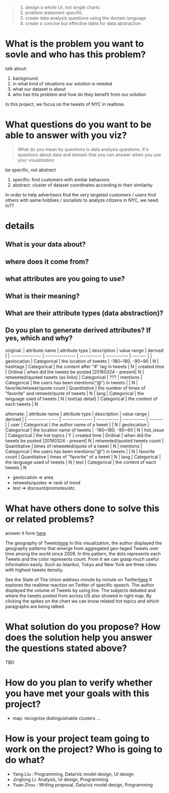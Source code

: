 > 1. design a whole UI, not single charts
> 2. problem statement specific
> 3. create data analysis questions using the domain language
> 4. create a concise but effective table for data abstraction

# What is the problem you want to sovle and who has this problem?
talk about:
1. background  
2. in what kind of situations our solution is needed  
3. what our dataset is about  
4. who has this problem and how do they benefit from our solution  

In this project, we focus on the tweets of NYC in realtime. 

# What questions do you want to be able to answer with you viz?

> What do you mean by questions is data analysis questions. It's questions about data and domain that you can answer when you use your visualization

be specific, not abstract
1. specific: find customers with similar behaviors
2. abstract: cluster of dataset coordinates according to their similarity

In order to help advertisers find the very targeted customers / users find others with same hobbies / socialists to analyze citizens in NYC, we need to??

# details
## What is your data about?
## where does it come from?
## what attributes are you going to use?
## What is their meaning?
## What are their attribute types (data abstraction)?
## Do you plan to generate derived attributes? If yes, which and why?
original:
| attribute name  | attribute type  | description | value range | derived |
| --------------- | --------------- | ----------- | ----------- | ------- |
| geolocation  | Categorical  | the location of tweets | -180~180, -90~90 | N
| hashtags  | Categorical  | the content after "#" tag in tweets | N
| created time | Ordinal | when did the tweets be posted |20160324 - present| N
| retweeted/quoted tweets (as links) | Categorical | ???
| mentions | Categorical | the users has been mentions("@") in tweets |  | N
| favorite/retweet/quote count | Quantitative | the number of times of "favorite" and retweet/quote of tweets | N
| lang | Categorical | the language used of tweets | N
| text(as detail) | Categorical | the content of each tweets | N

alternate:
| attribute name  | attribute type  | description | value range | derived |
| --------------- | --------------- | ----------- | ----------- | ------- |
| user | Categorical  | the author name of a tweet |  | N
| geolocation  | Categorical  | the location name of tweets | -180~180, -90~90 | N
| hot_issue  | Categorical  | the hot topics | Y
| created time | Ordinal | when did the tweets be posted |20160324 - present| N
| retweeted/quoted tweets count | Quantitative | times of retweeted/quote of a tweet | N
| mentions | Categorical | the users has been mentions("@") in tweets |  | N
| favorite count | Quantitative | times of "favorite" of a tweet | N
| lang | Categorical | the language used of tweets | N
| text | Categorical | the content of each tweets | N


- geolocation => area
- retweets/quotes => rank of trend
- text => discount/promotes/etc.


# What have others done to solve this or related problems?
answer it form [here](https://interactive.twitter.com/)

The geography of Tweets[here](https://blog.twitter.com/2013/the-geography-of-tweets)
In this visualization, the author displayed the geography patterns that emerge from aggregated geo-taged Tweets over time among the world since 2009. In this pattern, the dots represents each Tweets and the color represents count. From it we can grasp much useful information easily. Such as Istanbul, Tokyo and New York are three cities with highest tweets density.

See the State of The Union address minute by minute on Twitter[here](http://twitter.github.io/interactive/sotu2015/#p1)
It explores the realtime reaction on Twitter of specific speech. The author displayed the volume of Tweets by using line. The subjects debated and where the tweets posted from across US also showed in right map. By clicking the spikes on the chart we can know related hot topics and which paragraphs are being talked.

# What solution do you propose? How does the solution help you answer the questions stated above?
TBD

# How do you plan to verify whether you have met your goals with this project?
- map: recognize distinguishable clusters
... 

# How is your project team going to work on the project? Who is going to do what?

- Yang Liu : Programming, Data/viz model design, UI design
- Jinglong Li: Analysis, UI design, Programming
- Yuan Zhou : Writing proposal, Data/viz model design, Programming
